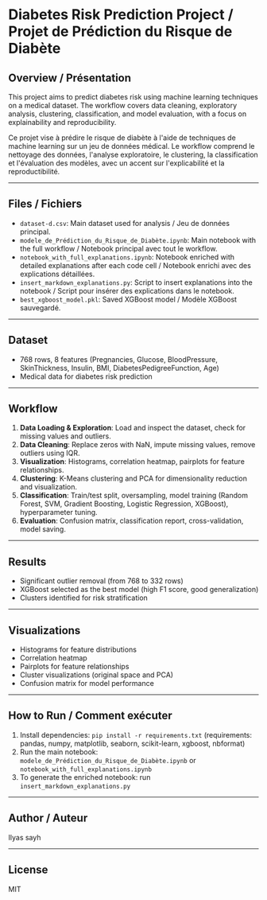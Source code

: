 # Diabetes Risk Prediction Project / Projet de Prédiction du Risque de Diabète

## Overview / Présentation

This project aims to predict diabetes risk using machine learning techniques on a medical dataset. The workflow covers data cleaning, exploratory analysis, clustering, classification, and model evaluation, with a focus on explainability and reproducibility.

Ce projet vise à prédire le risque de diabète à l'aide de techniques de machine learning sur un jeu de données médical. Le workflow comprend le nettoyage des données, l'analyse exploratoire, le clustering, la classification et l'évaluation des modèles, avec un accent sur l'explicabilité et la reproductibilité.

---

## Files / Fichiers
- `dataset-d.csv`: Main dataset used for analysis / Jeu de données principal.
- `modele_de_Prédiction_du_Risque_de_Diabète.ipynb`: Main notebook with the full workflow / Notebook principal avec tout le workflow.
- `notebook_with_full_explanations.ipynb`: Notebook enriched with detailed explanations after each code cell / Notebook enrichi avec des explications détaillées.
- `insert_markdown_explanations.py`: Script to insert explanations into the notebook / Script pour insérer des explications dans le notebook.
- `best_xgboost_model.pkl`: Saved XGBoost model / Modèle XGBoost sauvegardé.

---

## Dataset
- 768 rows, 8 features (Pregnancies, Glucose, BloodPressure, SkinThickness, Insulin, BMI, DiabetesPedigreeFunction, Age)
- Medical data for diabetes risk prediction

---

## Workflow
1. **Data Loading & Exploration**: Load and inspect the dataset, check for missing values and outliers.
2. **Data Cleaning**: Replace zeros with NaN, impute missing values, remove outliers using IQR.
3. **Visualization**: Histograms, correlation heatmap, pairplots for feature relationships.
4. **Clustering**: K-Means clustering and PCA for dimensionality reduction and visualization.
5. **Classification**: Train/test split, oversampling, model training (Random Forest, SVM, Gradient Boosting, Logistic Regression, XGBoost), hyperparameter tuning.
6. **Evaluation**: Confusion matrix, classification report, cross-validation, model saving.

---

## Results
- Significant outlier removal (from 768 to 332 rows)
- XGBoost selected as the best model (high F1 score, good generalization)
- Clusters identified for risk stratification

---

## Visualizations
- Histograms for feature distributions
- Correlation heatmap
- Pairplots for feature relationships
- Cluster visualizations (original space and PCA)
- Confusion matrix for model performance

---

## How to Run / Comment exécuter
1. Install dependencies: `pip install -r requirements.txt` (requirements: pandas, numpy, matplotlib, seaborn, scikit-learn, xgboost, nbformat)
2. Run the main notebook: `modele_de_Prédiction_du_Risque_de_Diabète.ipynb` or `notebook_with_full_explanations.ipynb`
3. To generate the enriched notebook: run `insert_markdown_explanations.py`

---

## Author / Auteur
Ilyas sayh

---

## License
MIT 
